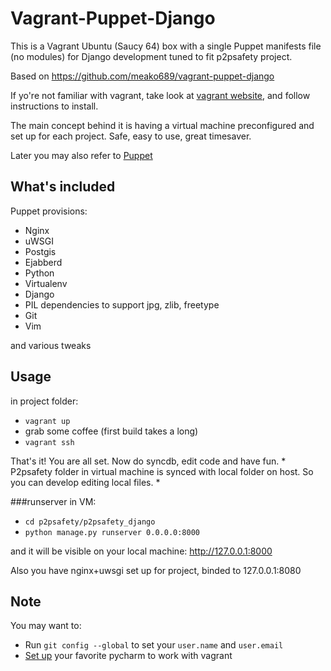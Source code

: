 # Vagrant-Puppet-Django

This is a Vagrant Ubuntu (Saucy 64) box with a single Puppet manifests file (no modules) for Django development tuned to fit p2psafety project.

Based on https://github.com/meako689/vagrant-puppet-django

If yo're not familiar with vagrant, take look at [vagrant website](http://www.vagrantup.com/), and follow instructions to install.

The main concept behind it is having a virtual machine preconfigured and set up for each project. Safe, easy to use, great timesaver.

Later you may also refer to [Puppet](http://puppetlabs.com/)


## What's included

Puppet provisions:

- Nginx
- uWSGI
- Postgis
- Ejabberd
- Python
- Virtualenv
- Django
- PIL dependencies to support jpg, zlib, freetype
- Git
- Vim

and various tweaks

## Usage

in project folder:
- `vagrant up`
- grab some coffee (first build takes a long)
- `vagrant ssh`

That's it! You are all set. Now do syncdb, edit code and have fun.
*
P2psafety folder in virtual machine is synced with local folder on host. So you can develop editing local files.
*

###runserver
in VM:

- `cd p2psafety/p2psafety_django`
- `python manage.py runserver 0.0.0.0:8000`

and it will be visible on your local machine: http://127.0.0.1:8000

Also you have nginx+uwsgi set up for project, binded to 127.0.0.1:8080


## Note

You may want to:

- Run `git config --global` to set your `user.name` and `user.email`
- [Set up](http://www.jetbrains.com/pycharm/quickstart/configuring_for_vm.html) your favorite pycharm to work with vagrant
